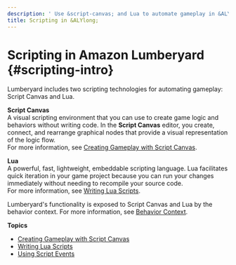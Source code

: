 ```yaml
---
description: ' Use &script-canvas; and Lua to automate gameplay in &ALYlong;. '
title: Scripting in &ALYlong;
---
```

# Scripting in Amazon Lumberyard {#scripting-intro}

Lumberyard includes two scripting technologies for automating gameplay: Script Canvas and Lua\.

**Script Canvas**  
A visual scripting environment that you can use to create game logic and behaviors without writing code\. In the **Script Canvas** editor, you create, connect, and rearrange graphical nodes that provide a visual representation of the logic flow\.  
For more information, see [Creating Gameplay with Script Canvas](/docs/userguide/scripting/scriptcanvas/intro.md)\.

**Lua**  
A powerful, fast, lightweight, embeddable scripting language\. Lua facilitates quick iteration in your game project because you can run your changes immediately without needing to recompile your source code\.  
For more information, see [Writing Lua Scripts](/docs/userguide/scripting/lua/intro.md)\.

Lumberyard's functionality is exposed to Script Canvas and Lua by the behavior context\. For more information, see [Behavior Context](/docs/userguide/components/entity-system-reflection-behavior-context.md)\.

**Topics**
+ [Creating Gameplay with Script Canvas](/docs/userguide/scripting/scriptcanvas/intro.md)
+ [Writing Lua Scripts](/docs/userguide/scripting/lua/intro.md)
+ [Using Script Events](/docs/userguide/scripting/events/_index.md)